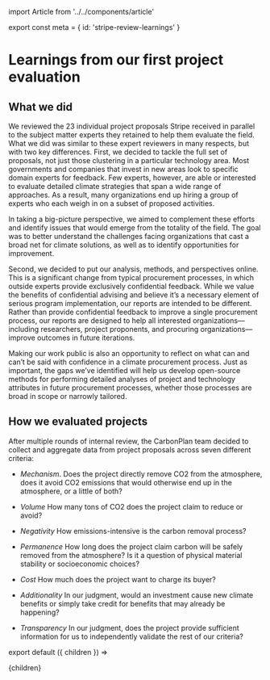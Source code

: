 import Article from '../../components/article'

export const meta = {
  id: 'stripe-review-learnings'
}

# Learnings from our first project evaluation

## What we did

We reviewed the 23 individual project proposals Stripe received in parallel to the subject matter experts they retained to help them evaluate the field. What we did was similar to these expert reviewers in many respects, but with two key differences.
First, we decided to tackle the full set of proposals, not just those clustering in a particular technology area. Most governments and companies that invest in new areas look to specific domain experts for feedback. Few experts, however, are able or interested to evaluate detailed climate strategies that span a wide range of approaches. As a result, many organizations end up hiring a group of experts who each weigh in on a subset of proposed activities. 

In taking a big-picture perspective, we aimed to complement these efforts and identify issues that would emerge from the totality of the field. The goal was to better understand the challenges facing organizations that cast a broad net for climate solutions, as well as to identify opportunities for improvement.

Second, we decided to put our analysis, methods, and perspectives online. This is a significant change from typical procurement processes, in which outside experts provide exclusively confidential feedback. While we value the benefits of confidential advising and believe it’s a necessary element of serious program implementation, our reports are intended to be different. Rather than provide confidential feedback to improve a single procurement process, our reports are designed to help all interested organizations—including researchers, project proponents, and procuring organizations—improve outcomes in future iterations.

Making our work public is also an opportunity to reflect on what can and can’t be said with confidence in a climate procurement process. Just as important, the gaps we’ve identified will help us develop open-source methods for performing detailed analyses of project and technology attributes in future procurement processes, whether those processes are broad in scope or narrowly tailored.

## How we evaluated projects

After multiple rounds of internal review, the CarbonPlan team decided to collect and aggregate data from project proposals across seven different criteria:

- *Mechanism*. Does the project directly remove CO2 from the atmosphere, does it avoid CO2 emissions that would otherwise end up in the atmosphere, or a little of both?

- *Volume* How many tons of CO2 does the project claim to reduce or avoid?

- *Negativity* How emissions-intensive is the carbon removal process? 

- *Permanence* How long does the project claim carbon will be safely removed from the atmosphere? Is it a question of physical material stability or socioeconomic choices?

- *Cost* How much does the project want to charge its buyer?

- *Additionality* In our judgment, would an investment cause new climate benefits or simply take credit for benefits that may already be happening?

- *Transparency* In our judgment, does the project provide sufficient information for us to independently validate the rest of our criteria?


export default ({ children }) => <Article meta={meta}>{children}</Article>